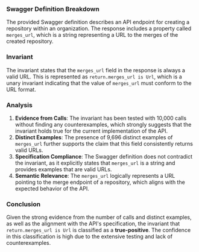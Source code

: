 ### Swagger Definition Breakdown
The provided Swagger definition describes an API endpoint for creating a repository within an organization. The response includes a property called `merges_url`, which is a string representing a URL to the merges of the created repository.

### Invariant
The invariant states that the `merges_url` field in the response is always a valid URL. This is represented as `return.merges_url is Url`, which is a unary invariant indicating that the value of `merges_url` must conform to the URL format.

### Analysis
1. **Evidence from Calls**: The invariant has been tested with 10,000 calls without finding any counterexamples, which strongly suggests that the invariant holds true for the current implementation of the API.
2. **Distinct Examples**: The presence of 9,696 distinct examples of `merges_url` further supports the claim that this field consistently returns valid URLs.
3. **Specification Compliance**: The Swagger definition does not contradict the invariant, as it explicitly states that `merges_url` is a string and provides examples that are valid URLs.
4. **Semantic Relevance**: The `merges_url` logically represents a URL pointing to the merge endpoint of a repository, which aligns with the expected behavior of the API.

### Conclusion
Given the strong evidence from the number of calls and distinct examples, as well as the alignment with the API's specification, the invariant that `return.merges_url is Url` is classified as a **true-positive**. The confidence in this classification is high due to the extensive testing and lack of counterexamples.
